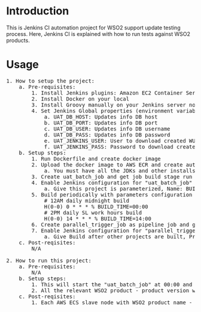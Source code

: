 # Introduction

This is Jenkins CI automation project for WSO2 support update testing process. 
Here, Jenkins CI is explained with how to run tests against WSO2 products.

# Usage

<pre>
1. How to setup the project:
	a. Pre-requisites:
		1. Install Jenkins plugins: Amazon EC2 Container Service, database-mysql, Groovy, Parameterized Scheduler, Pipeline, Workspace Cleanup Plugin
		2. Install Docker on your local
		3. Install Groovy manually on your Jenkins server node, add GROOVY_HOME environment variable to root level then give Groovy home path to Groovy Jenkins plugin
		4. Set Jenkins Global properties (environment variables):
			a. UAT_DB_HOST: Updates info DB host
			b. UAT_DB_PORT: Updates info DB port
			c. UAT_DB_USER: Updates info DB username
			d. UAT_DB_PASS: Updates info DB password
			e. UAT_JENKINS_USER: User to download created WUM update files from Jenkins server
			f. UAT_JENKINS_PASS: Password to download created WUM update files from Jenkins server
	b. Setup steps:
		1. Run Dockerfile and create docker image
		2. Upload the docker image to AWS ECR and create auto-sclaing group in AWS to apply to ECS cluster (use ECS optimized images for docker conatainers)
			a. You must have all the JDKs and other installs which are done on docker image as well as on the Jenkins server node itself in the same paths.
		3. Create uat_batch_job and get job build stage run uatBatchJob/Jenkinsfile from this location as Excute System Groovy Script
		4. Enable Jenkins configuration for "uat_batch_job" with "Delete workspace before build starts", "This project is parameterised" and "Build periodically with parameters"
			a. Give this project is parameterized, Name: BUILD_TIME, Default value: 00:00, Description: "Build periodically with parameters" cron build field name. Valid values 00:00 and 14:00.
		5. Build periodically with parameters configuration of "uat_batch_job":
			# 12AM daily midnight build
			H(0-0) 0 * * * % BUILD_TIME=00:00
			# 2PM daily SL work hours build
			H(0-0) 14 * * * % BUILD_TIME=14:00
		6. Create parallel_trigger_job as pipeline job and get job's pipeline script from parallelTriggerJob/Jenkinsfile from this location
		7. Enable Jenkins configuration for "parallel_trigger_job" with "Build after other projects are built"
			a. Give Build after other projects are built, Projects to watch: uat_batch_job, Enable "Trigger only if build is stable" as well.
	c. Post-reqisites:
		N/A

2. How to run this project:
	a. Pre-requisites:
		N/A
	b. Setup steps:
		1. This will start the "uat_batch_job" at 00:00 and 14:00 SL time every day and will pick up the batch of updates submitted between previous time period.
		2. All the relevant WSO2 product - product version will be run in an AWS ECS slave server node separately and parallel.
	c. Post-reqisites:
		1. Each AWS ECS slave node with WSO2 product name - version will be printed on the "parallel_trigger_job" console. Please have a look on whether they have passed correctly on each child job status. And check with necessary artifacts are uploaded to Nexus UAT.
</pre>
